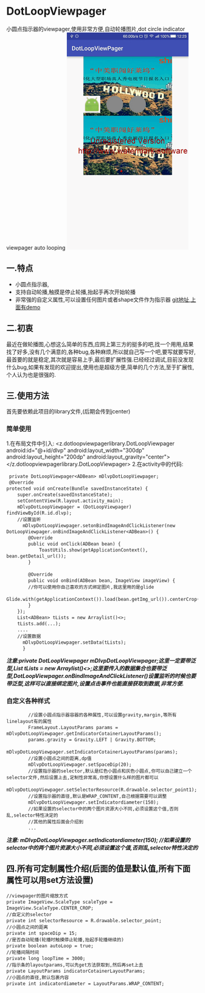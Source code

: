 # DotLoopViewpager
小圆点指示器的viewpager,使用非常方便,自动轮播图片,dot circle indicator viewpager auto looping
![示意图][1]
## 一.特点

 - 小圆点指示器,
 - 支持自动轮播,触摸是停止轮播,抬起手再次开始轮播
 - 非常强的自定义属性,可以设置任何图片或者shape文件作为指示器
 [git地址,上面有demo][2]
## 二.初衷
最近在做轮播图,心想这么简单的东西,应网上第三方的挺多的吧,找一个用用,结果找了好多,没有几个满意的,各种bug,各种麻烦,所以就自己写一个吧,要写就要写好,最首要的就是稳定,其次就是容易上手,最后要扩展性强.已经经过调试,目前没发现什么bug,如果有发现的欢迎提出,使用也是超级方便,简单的几个方法,至于扩展性,个人认为也是很强的.
## 三.使用方法
首先要依赖此项目的library文件,(后期会传到jcenter)
### 简单使用
1.在布局文件中引入:
<z.dotloopviewpagerlibrary.DotLoopViewpager
android:id="@+id/dlvp"
android:layout_width="300dp"
android:layout_height="200dp"
android:layout_gravity="center"></z.dotloopviewpagerlibrary.DotLoopViewpager>
2.在activity中的代码:

     private DotLoopViewpager<ADBean> mDlvpDotLoopViewpager;
     @Override
    protected void onCreate(Bundle savedInstanceState) {
        super.onCreate(savedInstanceState);
        setContentView(R.layout.activity_main);
        mDlvpDotLoopViewpager = (DotLoopViewpager) findViewById(R.id.dlvp);
        //设置监听
          mDlvpDotLoopViewpager.setonBindImageAndClickListener(new             DotLoopViewpager.onBindImageAndClickListener<ADBean>() {
            @Override
            public void onClick(ADBean bean) {
                ToastUtils.show(getApplicationContext(), bean.getDetail_url());
            }

            @Override
            public void onBind(ADBean bean, ImageView imageView) {
            //你可以使用你自己喜欢的方式绑定图片,我这里用的是glide
                Glide.with(getApplicationContext()).load(bean.getImg_url()).centerCrop().into(imageView);
            }
        });
        List<ADBean> tLists = new Arraylist()<>;
        tLists.add(...);
        ....
        //设置数据
          mDlvpDotLoopViewpager.setData(tLists);
          }
***注意:private DotLoopViewpager<ADBean> mDlvpDotLoopViewpager;这里一定要带泛型,List<ADBean> tLists = new Arraylist()<>;这里要传入的数据集合也要带泛型,DotLoopViewpager.onBindImageAndClickListener<ADBean>()设置监听的时候也要带泛型,这样可以直接绑定图片,设置点击事件也能直接获取到数据,非常方便.***
### 自定义各种样式

            //设置小圆点指示器容器的各种属性,可以设置gravity,margin,等所有linelayout有的属性
            FrameLayout.LayoutParams params = mDlvpDotLoopViewpager.getIndicatorCotainerLayoutParams();
            params.gravity = Gravity.LEFT | Gravity.BOTTOM;
            mDlvpDotLoopViewpager.setIndicatorCotainerLayoutParams(params);
            //设置小圆点之间的距离,dp值
            mDlvpDotLoopViewpager.setSpaceDip(20);
            //设置指示器的selector,默认是红色小圆点和灰色小圆点,你可以自己建立一个selector文件,然后设置上去,定制性非常高,你想设置什么样的图片都可以
            mDlvpDotLoopViewpager.setSelectorResource(R.drawable.selector_point1);
            //设置指示器的直径,默认是WRAP_CONTENT,自己根据需要可以调整
            mDlvpDotLoopViewpager.setIndicatordiameter(150);
            //如果设置的selector中的两个图片资源大小不同,必须设置这个值,否则乱,selector特性决定的
            //其他的属性后面会介绍到
            ...
***注意:  mDlvpDotLoopViewpager.setIndicatordiameter(150);
            //如果设置的selector中的两个图片资源大小不同,必须设置这个值,否则乱,selector特性决定的***
## 四.所有可定制属性介绍(后面的值是默认值,所有下面属性可以用set方法设置)

    //viewpager的图片缩放方式
    private ImageView.ScaleType scaleType = ImageView.ScaleType.CENTER_CROP;
    //自定义的selector
    private int selectorResource = R.drawable.selector_point;
    //小圆点之间的距离
    private int spaceDip = 15;
    //是否自动轮播(轮播时触摸停止轮播,抬起手轮播继续的)
    private boolean autoLoop = true;
    //轮播间隔时间
    private long loopTime = 3000;
    //指示条的layoutparams,可以先get方法获取到,然后再set上去
    private LayoutParams indicatorCotainerLayoutParams;
    //小圆点的直径,默认包裹内容
    private int indicatordiameter = LayoutParams.WRAP_CONTENT;


  [1]: https://github.com/zxyaust/DotLoopViewpager/blob/master/SCR_20160714_122356.gif?raw=true
  [2]: https://github.com/zxyaust/DotLoopViewpager
